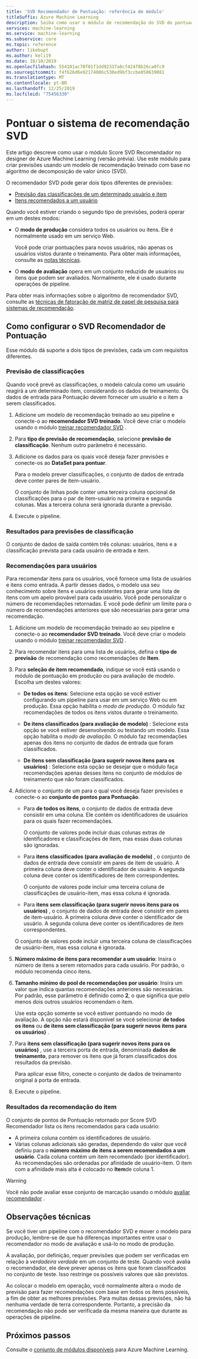 ```yaml
---
title: 'SVD Recomendador de Pontuação: referência de módulo'
titleSuffix: Azure Machine Learning
description: Saiba como usar o módulo de recomendação do SVD de pontuação no Azure Machine Learning para pontuar previsões de recomendação para um conjunto de informações.
services: machine-learning
ms.service: machine-learning
ms.subservice: core
ms.topic: reference
author: likebupt
ms.author: keli19
ms.date: 10/10/2019
ms.openlocfilehash: 554101ac70f01f1dd92337a8cf424f8b26ca0fc9
ms.sourcegitcommit: f4f626d6e92174086c530ed9bf3ccbe058639081
ms.translationtype: MT
ms.contentlocale: pt-BR
ms.lasthandoff: 12/25/2019
ms.locfileid: "75456330"
---
```

# <a name="score-svd-recommender"></a>Pontuar o sistema de recomendação SVD

Este artigo descreve como usar o módulo Score SVD Recomendador no designer de Azure Machine Learning (versão prévia). Use este módulo para criar previsões usando um modelo de recomendação treinado com base no algoritmo de decomposição de valor único (SVD).

O recomendador SVD pode gerar dois tipos diferentes de previsões:

- [Previsão das classificações de um determinado usuário e item](#prediction-of-ratings)
- [Itens recomendados a um usuário](#recommendations-for-users)

Quando você estiver criando o segundo tipo de previsões, poderá operar em um destes modos:

- O **modo de produção** considera todos os usuários ou itens. Ele é normalmente usado em um serviço Web.

  Você pode criar pontuações para novos usuários, não apenas os usuários vistos durante o treinamento. Para obter mais informações, consulte as [notas técnicas](#technical-notes). 

- O **modo de avaliação** opera em um conjunto reduzido de usuários ou itens que podem ser avaliados. Normalmente, ele é usado durante operações de pipeline.

Para obter mais informações sobre o algoritmo de recomendador SVD, consulte as [técnicas de fatoração de matriz de papel de pesquisa para sistemas de recomendação](https://datajobs.com/data-science-repo/Recommender-Systems-[Netflix].pdf).

## <a name="how-to-configure-score-svd-recommender"></a>Como configurar o SVD Recomendador de Pontuação

Esse módulo dá suporte a dois tipos de previsões, cada um com requisitos diferentes. 

###  <a name="prediction-of-ratings"></a>Previsão de classificações

Quando você prevê as classificações, o modelo calcula como um usuário reagirá a um determinado item, considerando os dados de treinamento. Os dados de entrada para Pontuação devem fornecer um usuário e o item a serem classificados.

1. Adicione um modelo de recomendação treinado ao seu pipeline e conecte-o ao **recomendador SVD treinado**. Você deve criar o modelo usando o módulo [treinar recomendador SVD](train-SVD-recommender.md) .

2. Para **tipo de previsão de recomendação**, selecione **previsão de classificação**. Nenhum outro parâmetro é necessário.

3. Adicione os dados para os quais você deseja fazer previsões e conecte-os ao **DataSet para pontuar**.

   Para o modelo prever classificações, o conjunto de dados de entrada deve conter pares de item-usuário.

   O conjunto de linhas pode conter uma terceira coluna opcional de classificações para o par de item-usuário na primeira e segunda colunas. Mas a terceira coluna será ignorada durante a previsão.

4. Execute o pipeline.

### <a name="results-for-rating-predictions"></a>Resultados para previsões de classificação 

O conjunto de dados de saída contém três colunas: usuários, itens e a classificação prevista para cada usuário de entrada e item.

###  <a name="recommendations-for-users"></a>Recomendações para usuários 

Para recomendar itens para os usuários, você fornece uma lista de usuários e itens como entrada. A partir desses dados, o modelo usa seu conhecimento sobre itens e usuários existentes para gerar uma lista de itens com um apelo provável para cada usuário. Você pode personalizar o número de recomendações retornadas. E você pode definir um limite para o número de recomendações anteriores que são necessárias para gerar uma recomendação.

1. Adicione um modelo de recomendação treinado ao seu pipeline e conecte-o ao **recomendador SVD treinado**.  Você deve criar o modelo usando o módulo [treinar recomendador SVD](train-svd-recommender.md) .

2. Para recomendar itens para uma lista de usuários, defina o **tipo de previsão** de recomendação como recomendações de **Item**.

3. Para **seleção de item recomendado**, indique se você está usando o módulo de pontuação em produção ou para avaliação de modelo. Escolha um destes valores:

    - **De todos os itens**: Selecione esta opção se você estiver configurando um pipeline para usar em um serviço Web ou em produção.  Essa opção habilita o *modo de produção*. O módulo faz recomendações de todos os itens vistos durante o treinamento.

    - **De itens classificados (para avaliação de modelo)** : Selecione esta opção se você estiver desenvolvendo ou testando um modelo. Essa opção habilita o *modo de avaliação*. O módulo faz recomendações apenas dos itens no conjunto de dados de entrada que foram classificados.
    
    - **De itens sem classificação (para sugerir novos itens para os usuários)** : Selecione esta opção se desejar que o módulo faça recomendações apenas desses itens no conjunto de módulos de treinamento que não foram classificados. 

4. Adicione o conjunto de um para o qual você deseja fazer previsões e conecte-o ao **conjunto de pontos para Pontuação**.

    - Para **de todos os itens**, o conjunto de dados de entrada deve consistir em uma coluna. Ele contém os identificadores de usuários para os quais fazer recomendações.

      O conjunto de valores pode incluir duas colunas extras de identificadores e classificações de item, mas essas duas colunas são ignoradas. 

    - Para **itens classificados (para avaliação de modelo)** , o conjunto de dados de entrada deve consistir em pares de item de usuário. A primeira coluna deve conter o identificador de usuário. A segunda coluna deve conter os identificadores de item correspondentes.

      O conjunto de valores pode incluir uma terceira coluna de classificações de usuário-item, mas essa coluna é ignorada.

    - Para **itens sem classificação (para sugerir novos itens para os usuários)** , o conjunto de dados de entrada deve consistir em pares de item-usuário. A primeira coluna deve conter o identificador de usuário. A segunda coluna deve conter os identificadores de item correspondentes.

     O conjunto de valores pode incluir uma terceira coluna de classificações de usuário-item, mas essa coluna é ignorada.

5. **Número máximo de itens para recomendar a um usuário**: Insira o número de itens a serem retornados para cada usuário. Por padrão, o módulo recomenda cinco itens.

6. **Tamanho mínimo do pool de recomendações por usuário**: Insira um valor que indica quantas recomendações anteriores são necessárias. Por padrão, esse parâmetro é definido como **2**, o que significa que pelo menos dois outros usuários recomendam o item.

   Use esta opção somente se você estiver pontuando no modo de avaliação. A opção não estará disponível se você selecionar **de todos os itens** ou **de itens sem classificação (para sugerir novos itens para os usuários)** .

7.  Para **itens sem classificação (para sugerir novos itens para os usuários)** , use a terceira porta de entrada, denominada **dados de treinamento**, para remover os itens que já foram classificados dos resultados da previsão.

    Para aplicar esse filtro, conecte o conjunto de dados de treinamento original à porta de entrada.

8. Execute o pipeline.

### <a name="results-of-item-recommendation"></a>Resultados da recomendação do item

O conjunto de pontos de Pontuação retornado por Score SVD Recomendador lista os itens recomendados para cada usuário:

- A primeira coluna contém os identificadores de usuário.
- Várias colunas adicionais são geradas, dependendo do valor que você definiu para o **número máximo de itens a serem recomendados a um usuário**. Cada coluna contém um item recomendado (por identificador). As recomendações são ordenadas por afinidade de usuário-item. O item com a afinidade mais alta é colocado no **Item**de coluna 1.

> [!WARNING]
> Você não pode avaliar esse conjunto de marcação usando o módulo [avaliar recomendador](evaluate-recommender.md) .


##  <a name="technical-notes"></a>Observações técnicas

Se você tiver um pipeline com o recomendador SVD e mover o modelo para produção, lembre-se de que há diferenças importantes entre usar o recomendador no modo de avaliação e usá-lo no modo de produção.

A avaliação, por definição, requer previsões que podem ser verificadas em relação à *verdadeira verdade* em um conjunto de teste. Quando você avalia o recomendador, ele deve prever apenas os itens que foram classificados no conjunto de teste. Isso restringe os possíveis valores que são previstos.

Ao colocar o modelo em operação, você normalmente altera o modo de previsão para fazer recomendações com base em todos os itens possíveis, a fim de obter as melhores previsões. Para muitas dessas previsões, não há nenhuma verdade de terra correspondente. Portanto, a precisão da recomendação não pode ser verificada da mesma maneira que durante as operações de pipeline.


## <a name="next-steps"></a>Próximos passos

Consulte o [conjunto de módulos disponíveis](module-reference.md) para Azure Machine Learning. 
